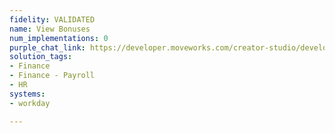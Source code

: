 ```yaml
---
fidelity: VALIDATED
name: View Bonuses
num_implementations: 0
purple_chat_link: https://developer.moveworks.com/creator-studio/developer-tools/purple-chat-builder/?workspace=%7B%22title%22%3A%22My+Workspace%22%2C%22botSettings%22%3A%7B%7D%2C%22mocks%22%3A%5B%7B%22id%22%3A157%2C%22title%22%3A%22Mock+1%22%2C%22transcript%22%3A%7B%22settings%22%3A%7B%22colorStyle%22%3A%22LIGHT%22%2C%22startTime%22%3A%2211%3A43+AM%22%2C%22defaultPerson%22%3A%22PAUL%22%2C%22editable%22%3Atrue%7D%2C%22messages%22%3A%5B%7B%22from%22%3A%22USER%22%2C%22text%22%3A%22Can+I+see+my+bonus+history%3F%22%7D%2C%7B%22from%22%3A%22BOT%22%2C%22text%22%3A%22%E2%9C%85+Authenticate+the+user%5Cn%E2%9C%85+Retrieve+bonus+payment+records%5Cn%F0%9F%94%81+Presenting+your+bonus+history%22%7D%2C%7B%22from%22%3A%22BOT%22%2C%22text%22%3A%22Sure%2C+here%27s+a+summary+of+your+bonus+payments+over+the+years+%F0%9F%91%87%22%2C%22cards%22%3A%5B%7B%22title%22%3A%22Bonus+History%22%2C%22text%22%3A%22Your+bonus+payments+are+as+follows%3A%3Cbr%3E%3Cb%3E2023%3A%3C%2Fb%3E+%245%2C000%3Cbr%3E%3Cb%3E2022%3A%3C%2Fb%3E+%244%2C500%3Cbr%3E%3Cb%3E2021%3A%3C%2Fb%3E+%244%2C000%3Cbr%3EFor+detailed+information+and+bonus+criteria%2C+you+can+click+below.%22%2C%22buttons%22%3A%5B%7B%22style%22%3A%22PRIMARY%22%2C%22text%22%3A%22View+Detailed+Bonus+History%22%7D%2C%7B%22text%22%3A%22Learn+About+Bonus+Criteria%22%7D%5D%7D%5D%7D%5D%7D%7D%5D%7D
solution_tags:
- Finance
- Finance - Payroll
- HR
systems:
- workday

---
```

